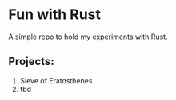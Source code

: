 # Fun with Rust

A simple repo to hold my experiments with Rust.

## Projects:

1. Sieve of Eratosthenes
2. tbd